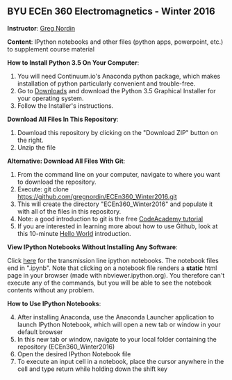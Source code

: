 BYU ECEn 360 Electromagnetics - Winter 2016
-----------

**Instructor**: [Greg Nordin](http://www.ee.byu.edu/faculty/nordin/)

**Content**: IPython notebooks and other files (python apps, powerpoint, etc.) to supplement course material

**How to Install Python 3.5 On Your Computer**:

1. You will need Continuum.io's Anaconda python package, which makes installation of python particularly convenient and trouble-free.
2. Go to [Downloads](https://www.continuum.io/downloads) and download the Python 3.5 Graphical Installer for your operating system.
3. Follow the Installer's instructions.

**Download All Files In This Repository**:

1. Download this repository by clicking on the "Download ZIP" button on the right.
2. Unzip the file

**Alternative: Download All Files With Git**:

1. From the command line on your computer, navigate to where you want to download the repository.
2. Execute: git clone https://github.com/gregnordin/ECEn360_Winter2016.git
3. This will create the directory "ECEn360_Winter2016" and populate it with all of the files in this repository.
4. Note: a good introduction to git is the free [CodeAcademy tutorial](https://www.codecademy.com/learn/learn-git)
5. If you are interested in learning more about how to use Github, look at this 10-minute [Hello World](https://guides.github.com/activities/hello-world/) introduction.

**View IPython Notebooks Without Installing Any Software**:

Click [here](http://nbviewer.ipython.org/github/gregnordin/ECEn360_W15/tree/master/) for the transmission line ipython notebooks. The notebook files end in ".ipynb". Note that clicking on a notebook file renders a **static** html page in your browser (made with nbviewer.ipython.org). You therefore can't execute any of the commands, but you will be able to see the notebook contents without any problem.

**How to Use IPython Notebooks**:

4. After installing Anaconda, use the Anaconda Launcher application to launch IPython Notebook, which will open a new tab or window in your default browser
5. In this new tab or window, navigate to your local folder containing the repository (ECEn360_Winter2016)
6. Open the desired IPython Notebook file
7. To execute an input cell in a notebook, place the cursor anywhere in the cell and type return while holding down the shift key
